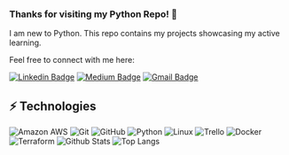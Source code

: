 ### Thanks for visiting my Python Repo! 👋

I am new to Python. This repo contains my projects showcasing my active learning.

Feel free to connect with me here:

[![Linkedin Badge](https://img.shields.io/badge/-Tait%20Hoglund-blue?style=flat-square&logo=Linkedin&logoColor=white&link=https://www.linkedin.com/in/tait-hoglund/)](https://www.linkedin.com/in/tait-hoglund/)
[![Medium Badge](https://img.shields.io/badge/Tait%20Hoglund-12100E?style=flat-square&logo=medium&logoColor=white&link=https://www.medium.com/@tait.hoglund/)](https://www.medium.com/@tait.hoglund/)
[![Gmail Badge](https://img.shields.io/badge/-hogtai@gmail.com-c14438?style=flat-square&logo=Gmail&logoColor=white&link=mailto:hogtai@gmail.com)](mailto:hogtai@gmail.com)

## ⚡ Technologies

![Amazon AWS](https://img.shields.io/badge/Amazon%20AWS-232F3E?style=flat-square&logo=amazon-aws)
![Git](https://img.shields.io/badge/-Git-black?style=flat-square&logo=git)
![GitHub](https://img.shields.io/badge/-GitHub-181717?style=flat-square&logo=github)
![Python](https://img.shields.io/badge/-Python-black?style=flat-square&logo=Python)
![Linux](https://img.shields.io/badge/Linux-FCC624?style=flat-square&logo=linux&logoColor=black)
![Trello](https://img.shields.io/badge/Trello-%23026AA7.svg?style=flat-square&logo=Trello&logoColor=white)
![Docker](https://img.shields.io/badge/docker-%230db7ed.svg?style=for-the-badge&logo=docker&logoColor=white)
![Terraform](https://img.shields.io/badge/terraform-%235835CC.svg?style=for-the-badge&logo=terraform&logoColor=white)
![Github Stats](https://github-readme-stats.vercel.app/api?username=LevelUpInTech&count_private=true&show_icons=true&include_all_commits=true)
![Top Langs](https://github-readme-stats.vercel.app/api/top-langs/?username=LevelUpInTech&hide=TeX&layout=compact)
